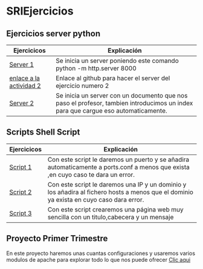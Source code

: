 # SRIEjercicios
## Ejercicios server python
Ejercicicos|Explicación
-------------|------------
[Server 1](Tema1/Screenshot_1.png)|Se inicia un server poniendo este comando python -m http.server 8000
[enlace a la actividad 2](https://github.com/python/cpython/blob/main/Lib/http/server.py)|Enlace al github para hacer el server del ejercicio numero 2
[Server 2](Tema1/Screenshot_2.png)|Se inicia un server con un documento que nos paso el profesor, tambien introducimos un index para que cargue eso automaticamente.

## Scripts Shell Script
Ejercicicos|Explicación
-------------|------------
[Script 1](Tema1/añadir_puertos)|Con este script le daremos un puerto y se añadira automaticamente a ports.conf a menos que exista ,en cuyo caso te dara un error.
[Script 2](Tema1/añadir_hosts)|Con este script le daremos una IP y un dominio y los añadira al fichero hosts a menos que el dominio ya exista en cuyo caso dara error.
[Script 3](Tema1/crear_paginas)|Con este script crearemos una página web muy sencilla con un titulo,cabecera y un mensaje

## Proyecto Primer Trimestre
En este proyecto haremos unas cuantas configuraciones y usaremos varios modulos de apache para explorar todo lo que nos puede ofrecer
[Clic aqui](https://github.com/AlvaroAMGX/Practica1trimestre)
